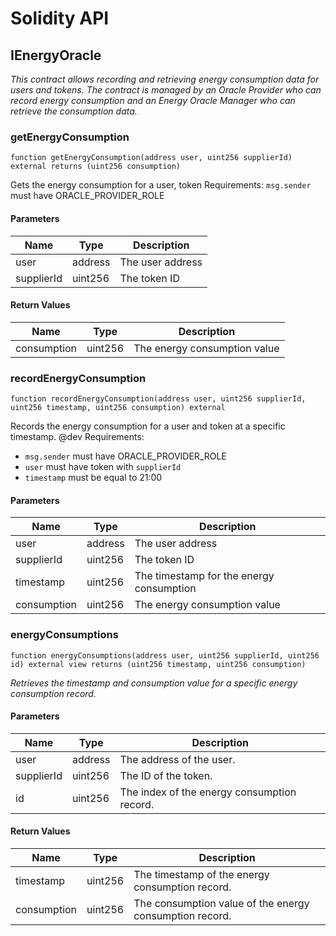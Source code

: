 # Solidity API

## IEnergyOracle

_This contract allows recording and retrieving energy consumption data for users and tokens.
The contract is managed by an Oracle Provider who can record energy consumption and an Energy Oracle Manager
who can retrieve the consumption data._

### getEnergyConsumption

```solidity
function getEnergyConsumption(address user, uint256 supplierId) external returns (uint256 consumption)
```

Gets the energy consumption for a user, token
Requirements: `msg.sender` must have ORACLE_PROVIDER_ROLE

#### Parameters

| Name | Type | Description |
| ---- | ---- | ----------- |
| user | address | The user address |
| supplierId | uint256 | The token ID |

#### Return Values

| Name | Type | Description |
| ---- | ---- | ----------- |
| consumption | uint256 | The energy consumption value |

### recordEnergyConsumption

```solidity
function recordEnergyConsumption(address user, uint256 supplierId, uint256 timestamp, uint256 consumption) external
```

Records the energy consumption for a user and token at a specific timestamp.
@dev
Requirements:
- `msg.sender` must have ORACLE_PROVIDER_ROLE
- `user` must have token with `supplierId`
- `timestamp` must be equal to 21:00

#### Parameters

| Name | Type | Description |
| ---- | ---- | ----------- |
| user | address | The user address |
| supplierId | uint256 | The token ID |
| timestamp | uint256 | The timestamp for the energy consumption |
| consumption | uint256 | The energy consumption value |

### energyConsumptions

```solidity
function energyConsumptions(address user, uint256 supplierId, uint256 id) external view returns (uint256 timestamp, uint256 consumption)
```

_Retrieves the timestamp and consumption value for a specific energy consumption record._

#### Parameters

| Name | Type | Description |
| ---- | ---- | ----------- |
| user | address | The address of the user. |
| supplierId | uint256 | The ID of the token. |
| id | uint256 | The index of the energy consumption record. |

#### Return Values

| Name | Type | Description |
| ---- | ---- | ----------- |
| timestamp | uint256 | The timestamp of the energy consumption record. |
| consumption | uint256 | The consumption value of the energy consumption record. |

